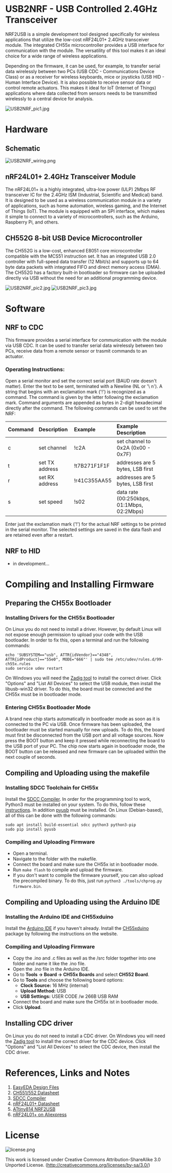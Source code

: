 # USB2NRF - USB Controlled 2.4GHz Transceiver
NRF2USB is a simple development tool designed specifically for wireless applications that utilize the low-cost nRF24L01+ 2.4GHz transceiver module. The integrated CH55x microcontroller provides a USB interface for communication with the module. The versatility of this tool makes it an ideal choice for a wide range of wireless applications.

Depending on the firmware, it can be used, for example, to transfer serial data wirelessly between two PCs (USB CDC - Communications Device Class) or as a receiver for wireless keyboards, mice or joysticks (USB HID - Human Interface Device). It is also possible to receive sensor data or control remote actuators. This makes it ideal for IoT (Internet of Things) applications where data collected from sensors needs to be transmitted wirelessly to a central device for analysis.

![USB2NRF_pic1.jpg](https://raw.githubusercontent.com/wagiminator/CH552-USB-NRF/main/documentation/USB2NRF_pic1.jpg)

# Hardware
## Schematic
![USB2NRF_wiring.png](https://raw.githubusercontent.com/wagiminator/CH552-USB-NRF/main/documentation/USB2NRF_wiring.png)

## nRF24L01+ 2.4GHz Transceiver Module
The nRF24L01+ is a highly integrated, ultra-low power (ULP) 2Mbps RF transceiver IC for the 2.4GHz ISM (Industrial, Scientific and Medical) band. It is designed to be used as a wireless communication module in a variety of applications, such as home automation, wireless gaming, and the Internet of Things (IoT). The module is equipped with an SPI interface, which makes it simple to connect to a variety of microcontrollers, such as the Arduino, Raspberry Pi, and others.

## CH552G 8-bit USB Device Microcontroller
The CH552G is a low-cost, enhanced E8051 core microcontroller compatible with the MCS51 instruction set. It has an integrated USB 2.0 controller with full-speed data transfer (12 Mbit/s) and supports up to 64 byte data packets with integrated FIFO and direct memory access (DMA). The CH552G has a factory built-in bootloader so firmware can be uploaded directly via USB without the need for an additional programming device.

![USB2NRF_pic2.jpg](https://raw.githubusercontent.com/wagiminator/CH552-USB-NRF/main/documentation/USB2NRF_pic2.jpg)
![USB2NRF_pic3.jpg](https://raw.githubusercontent.com/wagiminator/CH552-USB-NRF/main/documentation/USB2NRF_pic3.jpg)

# Software
## NRF to CDC
This firmware provides a serial interface for communication with the module via USB CDC. It can be used to transfer serial data wirelessly between two PCs, receive data from a remote sensor or trasmit commands to an actuator.

### Operating Instructions:
Open a serial monitor and set the correct serial port (BAUD rate doesn't matter). Enter the text to be sent, terminated with a Newline (NL or '\ n'). A string that begins with an exclamation mark ('!') is recognized as a command. The command is given by the letter following the exclamation mark. Command arguments are appended as bytes in 2-digit hexadecimal directly after the command. The following commands can be used to set the NRF:

|Command|Description|Example|Example Description|
|-|:-|:-|:-|
|c|set channel|!c2A|set channel to 0x2A (0x00 - 0x7F)|
|t|set TX address|!t7B271F1F1F|addresses are 5 bytes, LSB first|
|r|set RX address|!r41C355AA55|addresses are 5 bytes, LSB first|
|s|set speed|!s02|data rate (00:250kbps, 01:1Mbps, 02:2Mbps)|

Enter just the exclamation mark ('!') for the actual NRF settings to be printed in the serial monitor. The selected settings are saved in the data flash and are retained even after a restart.

## NRF to HID
- in development...

# Compiling and Installing Firmware
## Preparing the CH55x Bootloader
### Installing Drivers for the CH55x Bootloader
On Linux you do not need to install a driver. However, by default Linux will not expose enough permission to upload your code with the USB bootloader. In order to fix this, open a terminal and run the following commands:

```
echo 'SUBSYSTEM=="usb", ATTR{idVendor}=="4348", ATTR{idProduct}=="55e0", MODE="666"' | sudo tee /etc/udev/rules.d/99-ch55x.rules
sudo service udev restart
```

On Windows you will need the [Zadig tool](https://zadig.akeo.ie/) to install the correct driver. Click "Options" and "List All Devices" to select the USB module, then install the libusb-win32 driver. To do this, the board must be connected and the CH55x must be in bootloader mode.

### Entering CH55x Bootloader Mode
A brand new chip starts automatically in bootloader mode as soon as it is connected to the PC via USB. Once firmware has been uploaded, the bootloader must be started manually for new uploads. To do this, the board must first be disconnected from the USB port and all voltage sources. Now press the BOOT button and keep it pressed while reconnecting the board to the USB port of your PC. The chip now starts again in bootloader mode, the BOOT button can be released and new firmware can be uploaded within the next couple of seconds.

## Compiling and Uploading using the makefile
### Installing SDCC Toolchain for CH55x
Install the [SDCC Compiler](https://sdcc.sourceforge.net/). In order for the programming tool to work, Python3 must be installed on your system. To do this, follow these [instructions](https://www.pythontutorial.net/getting-started/install-python/). In addition [pyusb](https://github.com/pyusb/pyusb) must be installed. On Linux (Debian-based), all of this can be done with the following commands:

```
sudo apt install build-essential sdcc python3 python3-pip
sudo pip install pyusb
```

### Compiling and Uploading Firmware
- Open a terminal.
- Navigate to the folder with the makefile. 
- Connect the board and make sure the CH55x ist in bootloader mode. 
- Run ```make flash``` to compile and upload the firmware. 
- If you don't want to compile the firmware yourself, you can also upload the precompiled binary. To do this, just run ```python3 ./tools/chprog.py firmware.bin```.

## Compiling and Uploading using the Arduino IDE
### Installing the Arduino IDE and CH55xduino
Install the [Arduino IDE](https://www.arduino.cc/en/software) if you haven't already. Install the [CH55xduino](https://github.com/DeqingSun/ch55xduino) package by following the instructions on the website.

### Compiling and Uploading Firmware
- Copy the .ino and .c files as well as the /src folder together into one folder and name it like the .ino file. 
- Open the .ino file in the Arduino IDE.
- Go to **Tools -> Board -> CH55x Boards** and select **CH552 Board**.
- Go to **Tools** and choose the following board options:
  - **Clock Source:**   16 MHz (internal)
  - **Upload Method:**  USB
  - **USB Settings:**   USER CODE /w 266B USB RAM
- Connect the board and make sure the CH55x ist in bootloader mode. 
- Click **Upload**.

## Installing CDC driver
On Linux you do not need to install a CDC driver. On Windows you will need the [Zadig tool](https://zadig.akeo.ie/) to install the correct driver for the CDC device. Click "Options" and "List All Devices" to select the CDC device, then install the CDC driver.

# References, Links and Notes
1. [EasyEDA Design Files](https://oshwlab.com/wagiminator)
2. [CH551/552 Datasheet](http://www.wch-ic.com/downloads/CH552DS1_PDF.html)
3. [SDCC Compiler](https://sdcc.sourceforge.net/)
4. [nRF24L01+ Datasheet](https://www.sparkfun.com/datasheets/Components/SMD/nRF24L01Pluss_Preliminary_Product_Specification_v1_0.pdf)
5. [ATtiny814 NRF2USB](https://github.com/wagiminator/ATtiny814-NRF2USB)
6. [nRF24L01+ on Aliexpress](http://aliexpress.com/wholesale?SearchText=nrf24l01+plus+smd)

# License
![license.png](https://i.creativecommons.org/l/by-sa/3.0/88x31.png)

This work is licensed under Creative Commons Attribution-ShareAlike 3.0 Unported License. 
(http://creativecommons.org/licenses/by-sa/3.0/)
